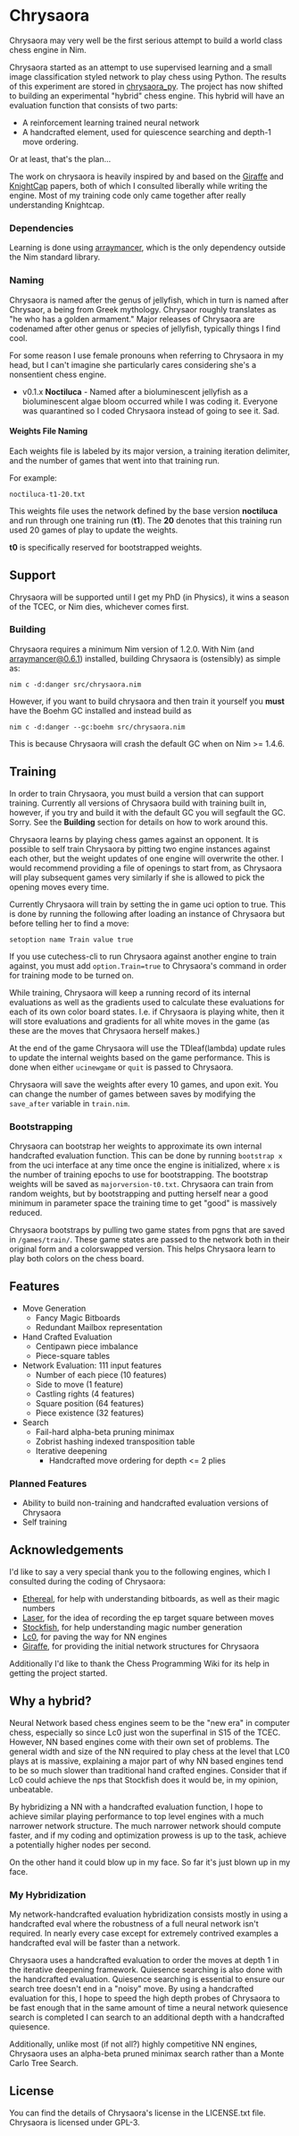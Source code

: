 # Chrysaora
Chrysaora may very well be the first serious attempt to build a world class chess engine in Nim.

Chrysaora started as an attempt to use supervised learning and a small image classification styled network to play chess using Python. The results of this experiment are stored in [chrysaora_py](https://github.com/dylanagreen/chrysaora_py). The project has now shifted to building an experimental "hybrid" chess engine. This hybrid will have an evaluation function that consists of two parts:

- A reinforcement learning trained neural network
- A handcrafted element, used for quiescence searching and depth-1 move ordering.

Or at least, that's the plan...

The work on chrysaora is heavily inspired by and based on the [Giraffe](https://arxiv.org/pdf/1509.01549.pdf) and [KnightCap](https://arxiv.org/pdf/cs/9901001.pdf) papers, both of which I consulted liberally while writing the engine. Most of my training code only came together after really understanding Knightcap.

### Dependencies
Learning is done using [arraymancer](https://github.com/mratsim/Arraymancer), which is the only dependency outside the Nim standard library.

### Naming
Chrysaora is named after the genus of jellyfish, which in turn is named after Chrysaor, a being from Greek mythology. Chrysaor roughly translates as "he who has a golden armament." Major releases of Chrysaora are codenamed after other genus or species of jellyfish, typically things I find cool.

For some reason I use female pronouns when referring to Chrysaora in my head, but I can't imagine she particularly cares considering she's a nonsentient chess engine.

- v0.1.x **Noctiluca** - Named after a bioluminescent jellyfish as a bioluminescent algae bloom occurred while I was coding it. Everyone was quarantined so I coded Chrysaora instead of going to see it. Sad.

#### Weights File Naming
Each weights file is labeled by its major version, a training iteration delimiter, and the number of games that went into that training run.

For example:

```
noctiluca-t1-20.txt
```

This weights file uses the network defined by the base version **noctiluca** and run through one training run (**t1**). The **20** denotes that this training run used 20 games of play to update the weights.

**t0** is specifically reserved for bootstrapped weights.

## Support
Chrysaora will be supported until I get my PhD (in Physics), it wins a season of the TCEC, or Nim dies, whichever comes first.

### Building
Chrysaora requires a minimum Nim version of 1.2.0. With Nim (and arraymancer@0.6.1) installed, building Chrysaora is (ostensibly) as simple as:

```
nim c -d:danger src/chrysaora.nim
```

However, if you want to build chrysaora and then train it yourself you **must** have the
Boehm GC installed and instead build as

```
nim c -d:danger --gc:boehm src/chrysaora.nim
```

This is because Chrysaora will crash the default GC when on Nim >= 1.4.6.

## Training
In order to train Chrysaora, you must build a version that can support training. Currently all versions of Chrysaora build with training built in, however, if you try and build it with the default GC you will segfault the GC. Sorry. See the **Building** section for details on how to work around this.

Chrysaora learns by playing chess games against an opponent. It is possible to self train Chrysaora by pitting two engine instances against each other, but the weight updates of one engine will overwrite the other.
I would recommend providing a file of openings to start from, as Chrysaora will play subsequent games very similarly if she is allowed to pick the opening moves every time.

Currently Chrysaora will train by setting the in game uci option to true. This is done by running the following after loading an instance of Chrysaora but before telling her to find a move:
```
setoption name Train value true
```

If you use cutechess-cli to run Chrysaora against another engine to train against, you must add `option.Train=true` to Chrysaora's command in order for training mode to be turned on.

While training, Chrysaora will keep a running record of its internal evaluations as well as the gradients used to calculate these evaluations for each of its own color board states. I.e. if Chrysaora is playing white, then it will store evaluations and gradients for all white moves in the game (as these are the moves that Chrysaora herself makes.)

At the end of the game Chrysaora will use the TDleaf(lambda) update rules to update the internal weights based on the game performance. This is done when either `ucinewgame` or `quit` is passed to Chrysaora.

Chrysaora will save the weights after every 10 games, and upon exit. You can change the number of games between saves by modifying the `save_after` variable in `train.nim`.

### Bootstrapping

Chrysaora can bootstrap her weights to approximate its own internal handcrafted evaluation function. This can be done by running `bootstrap x` from the uci interface at any time once the engine is initialized, where `x` is the number of training epochs to use for bootstrapping. The bootstrap weights will be saved as `majorversion-t0.txt`. Chrysaora can train from random weights, but by bootstrapping and putting herself near a good minimum in parameter space the training time to get "good" is massively reduced.

Chrysaora bootstraps by pulling two game states from pgns that are saved in `/games/train/`. These game states are passed to the network both in their original form and a colorswapped version. This helps Chrysaora learn to play both colors on the chess board.


## Features
- Move Generation
  - Fancy Magic Bitboards
  - Redundant Mailbox representation
- Hand Crafted Evaluation
  - Centipawn piece imbalance
  - Piece-square tables
- Network Evaluation: 111 input features
  - Number of each piece (10 features)
  - Side to move (1 feature)
  - Castling rights (4 features)
  - Square position (64 features)
  - Piece existence (32 features)
- Search
  - Fail-hard alpha-beta pruning minimax
  - Zobrist hashing indexed transposition table
  - Iterative deepening
    - Handcrafted move ordering for depth <= 2 plies

### Planned Features
- Ability to build non-training and handcrafted evaluation versions of Chrysaora
- Self training

## Acknowledgements
I'd like to say a very special thank you to the following engines, which I consulted during the coding of Chrysaora:
- [Ethereal](https://github.com/AndyGrant/Ethereal), for help with understanding bitboards, as well as their magic numbers
- [Laser](https://github.com/jeffreyan11/laser-chess-engine), for the idea of recording the ep target square between moves
- [Stockfish](https://github.com/official-stockfish/Stockfish), for help understanding magic number generation
- [Lc0](https://github.com/LeelaChessZero/lc0), for paving the way for NN engines
- [Giraffe](https://github.com/ianfab/Giraffe), for providing the initial network structures for Chrysaora

Additionally I'd like to thank the Chess Programming Wiki for its help in getting the project started.

## Why a hybrid?

Neural Network based chess engines seem to be the "new era" in computer chess, especially so since Lc0 just
won the superfinal in S15 of the TCEC. However, NN based engines come with their own set of problems. The general width
and size of the NN required to play chess at the level that LC0 plays at is massive, explaining a major part of why NN
based engines tend to be so much slower than traditional hand crafted engines. Consider that if Lc0 could achieve the nps
that Stockfish does it would be, in my opinion, unbeatable.

By hybridizing a NN with a handcrafted evaluation function, I hope to achieve similar playing performance to top level engines with a much narrower network structure. The much narrower network should compute faster, and if my coding and optimization prowess is up to the task, achieve a potentially higher nodes per second.

On the other hand it could blow up in my face. So far it's just blown up in my face.

### My Hybridization
My network-handcrafted evaluation hybridization consists mostly in using a handcrafted eval where the robustness of a
full neural network isn't required. In nearly every case except for extremely contrived examples a handcrafted eval will
be faster than a network.

Chrysaora uses a handcrafted evaluation to order the moves at depth 1 in the iterative deepening framework. Quiesence
searching is also done with the handcrafted evaluation. Quiesence searching is essential to ensure our search tree
doesn't end in a "noisy" move. By using a handcrafted evaluation for this, I hope to speed the high depth probes of
Chrysaora to be fast enough that in the same amount of time a neural network quiesence search is completed I can search
to an additional depth with a handcrafted quiesence.

Additionally, unlike most (if not all?) highly competitive NN engines, Chrysaora uses an alpha-beta pruned minimax
search rather than a Monte Carlo Tree Search.

## License
You can find the details of Chrysaora's license in the LICENSE.txt file. Chrysaora is licensed under GPL-3.

